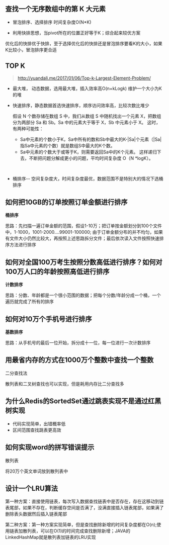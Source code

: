 ## 查找一个无序数组中的第 K 大元素

- 冒泡排序、选择排序 时间复杂度O(N*K)

- 利用快排思想，当pivot所在的位置正好等于K；综合起来较优方案


优化后的快排优于快排，至于选择优化后的快排还是冒泡排序要看K的大小，如果K比较小，冒泡排序更合适

## TOP K

> http://yuandali.me/2017/01/06/Top-k-Largest-Element-Problem/

- 最大堆， 动态数据，选用最大堆，插入效率高O(n+kLogk)  维护一个大小为K的堆

- 快速排序，静态数据首选快速排序，顺序访问效率高，比较次数比堆少    

  假设 N 个数存储在数组 S 中，我们从数组 S 中随机找出一个元素 X，把数组分为两部分 Sa 和 Sb。Sa 中的元素大于等于 X，Sb 中元素小于 X。
  这时，有两种可能性：

    - Sa中元素的个数小于K，Sa中所有的数和Sb中最大的K-|Sa|个元素（|Sa|指Sa中元素的个数）就是数组S中最大的K个数。
    - Sa中元素的个数大于或等于K，则需要返回Sa中的K个元素。
      这样递归下去，不断把问题分解成更小的问题，平均时间复杂度 O（N *logK）。

  ​                                                                                                                                                                                                                                                                                                                                                                                                                                                                                                                                                                                                                                                                                                                                                                                                                                                                                                                                                                                                                                                                                                                                                                      

- 桶排序-- 空间复杂度大，时间复杂度最优，数据范围不是特别大的情况下选桶排序

## 如何把10GB的订单按照订单金额进行排序

**桶排序**

思路：先扫描一遍订单金额的范围，假设1-10万；把订单按金额划分到100个文件中，1-1000，1001-2000....99001-100000; 由于订单金额分布的并不均匀，如果有文件大小仍然比较大，再按照上述思路拆分文件；最后依次读入文件按照快速排序方法进行排序

## 如何对全国100万考生按照分数高低进行排序？如何对100万人口的年龄按照高低进行排序

**计数排序**

思路：分数、年龄都是一个很小范围的数据；把每个分数/年龄分成一个桶，一个遍历就完成了所有的排序

## 如何对10万个手机号进行排序

**基数排序**

思路：从手机号的最后一位开始，拆分成十一位，每一位进行一次计数排序

## 用最省内存的方式在1000万个整数中查找一个整数

二分查找法

散列表和二叉树查找也可以实现，但是耗用内存比二分查找多

## 为什么Redis的SortedSet通过跳表实现不是通过红黑树实现

- 代码实现简单，出错概率低
- 区间范围查找跳表更高效

## 如何实现word的拼写错误提示

散列表

将20万个英文单词放到散列表中

## 设计一个LRU算法

第一种方案：直接使用链表，每次写入数据查找链表中是否存在，存在这移动到链表尾部，如果不存在，判断缓存空间是否满了，没满直接插入链表尾部，如果满了删除表头数据然后插入链表尾部

第二种方案：第一种方案实现简单，但是查找删除新增的时间复杂度都在O(n);使用链表加散列表，可以在O(1)的时间完成查找删除新增；JAVA的LinkedHashMap就是散列表加链表的LRU实现